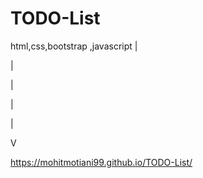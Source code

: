 # TODO-List
html,css,bootstrap ,javascript
|

|

|

|

|

V

https://mohitmotiani99.github.io/TODO-List/

